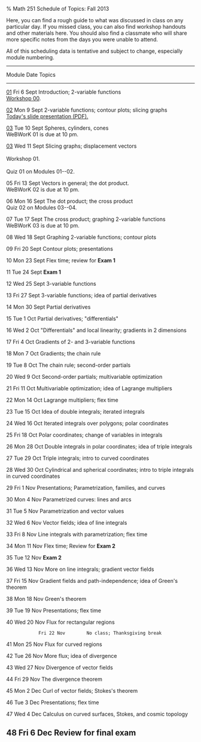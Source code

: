 % Math 251 Schedule of Topics: Fall 2013

Here, you can find a rough guide to what was discussed in class on any
particular day. If you missed class, you can also find workshop handouts
and other materials here. You should also find a classmate who will share
more specific notes from the days you were unable to attend.

All of this scheduling data is tentative and subject to change, especially
module numbering.

-------------------------------------------------------------------------------------
 Module            Date           Topics 
------------  ---------------     ---------------------------------------------------
  [01][m01]     Fri 6 Sept        Introduction; 2-variable functions
                                  <br />
                                  [Workshop 00][w00].
                                                                   
  [02][m02]     Mon 9 Sept        2-variable functions; contour plots; slicing graphs
                                  <br />
                                  [Today's slide presentation (PDF).][d01]
       
  [03][m03]     Tue 10 Sept       Spheres, cylinders, cones
                                  <br />
                                  WeBWorK 01 is due at 10 pm.
                                  
  [03][m03]     Wed 11 Sept       Slicing graphs; displacement vectors <br />  
                                  Workshop 01. <br />               
                                  Quiz 01 on Modules 01--02.            
 
  05            Fri 13 Sept       Vectors in general; the dot product.
                                  <br />
                                  WeBWorK 02 is due at 10 pm.
 
  06            Mon 16 Sept       The dot product; the cross product
                                  <br />
                                  Quiz 02 on Modules 03--04.
                                                                        
  07            Tue 17 Sept       The cross product; graphing 2-variable functions
                                  <br />
                                  WeBWorK 03 is due at 10 pm.
                                                                        
  08            Wed 18 Sept       Graphing 2-variable functions; contour plots
                                  
  09            Fri 20 Sept       Contour plots; presentations
                                                                        
  10            Mon 23 Sept       Flex time; review for **Exam 1**
                                  
  11            Tue 24 Sept       **Exam 1**
                                  
  12            Wed 25 Sept       3-variable functions
                                                                        
  13            Fri 27 Sept       3-variable functions; idea of partial derivatives
                                                                        
  14            Mon 30 Sept       Partial derivatives
                                                                                                               
  15            Tue 1 Oct         Partial derivatives; "differentials"
                                                                        
  16            Wed 2 Oct         "Differentials" and local linearity; gradients in 2 dimensions 
                                                                        
  17            Fri 4 Oct         Gradients of 2- and 3-variable functions
                                                                        
  18            Mon 7 Oct         Gradients; the chain rule
                                                                        
  19            Tue 8 Oct         The chain rule; second-order partials
                                                                        
  20            Wed 9 Oct         Second-order partials; multivariable optimization
                                                                        
  21            Fri 11 Oct        Multivariable optimization; idea of Lagrange multipliers
                                                                                                    
  22            Mon 14 Oct        Lagrange multipliers; flex time
                                                                        
  23            Tue 15 Oct        Idea of double integrals; iterated integrals
                                                                                                                      
  24            Wed 16 Oct        Iterated integrals over polygons; polar coordinates
                                                                        
  25            Fri 18 Oct        Polar coordinates; change of variables in integrals
                                                                                                   
  26            Mon 28 Oct        Double integrals in polar coordinates; idea of triple integrals
                                                                                   
  27            Tue 29 Oct        Triple integrals; intro to curved coordinates
                                                                        
  28            Wed 30 Oct        Cylindrical and spherical coordinates; intro to triple integrals in curved coordinates 
                                                                        
  29            Fri 1 Nov         Presentations; Parametrization, families, and curves
                                  
  30            Mon 4 Nov         Parametrized curves: lines and arcs
                                  
  31            Tue 5 Nov         Parametrization and vector values
                                                                        
  32            Wed 6 Nov         Vector fields; idea of line integrals
                                                                                                              
  33            Fri 8 Nov         Line integrals with parametrization; flex time
                                                                        
  34            Mon 11 Nov        Flex time; Review for **Exam 2**
                                  
  35            Tue 12 Nov        **Exam 2**
                                  
  36            Wed 13 Nov        More on line integrals; gradient vector fields
                                                                        
  37            Fri 15 Nov        Gradient fields and path-independence; idea of Green's theorem
                                                                        
  38            Mon 18 Nov        Green's theorem
                                                                        
  39            Tue 19 Nov        Presentations; flex time 
                                                                                                              
  40            Wed 20 Nov        Flux for rectangular regions
                                                                        
                Fri 22 Nov        No class; Thanksgiving break
                                                                        
  41            Mon 25 Nov        Flux for curved regions
                                                                        
  42            Tue 26 Nov        More flux; idea of divergence
                                                                        
  43            Wed 27 Nov        Divergence of vector fields
                                                                        
  44            Fri 29 Nov        The divergence theorem
                                                                        
  45            Mon 2 Dec         Curl of vector fields; Stokes's theorem
                                                                        
  46            Tue 3 Dec         Presentations; flex time
                                                                                                              
  47            Wed 4 Dec         Calculus on curved surfaces, Stokes, and cosmic topology
                                                                        
  48            Fri 6 Dec         Review for final exam
-------------------------------------------------------------------------------------

[m01]: modules/01/Module.html
[m02]: modules/02/Module.html
[m03]: modules/03/Module.html

[w00]: workshops/00/Workshop.pdf

[d01]: decks/01/Deck.pdf